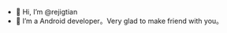 - 👋 Hi, I’m @rejigtian
- 👀 I’m a Android developer。Very glad to make friend with you。

<!---
rejigtian/rejigtian is a ✨ special ✨ repository because its `README.md` (this file) appears on your GitHub profile.
You can click the Preview link to take a look at your changes.
--->
